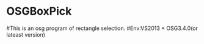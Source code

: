 # OSGBoxPick
#This is an osg program of rectangle selection.
#Env:VS2013 + OSG3.4.0(or lateast version)